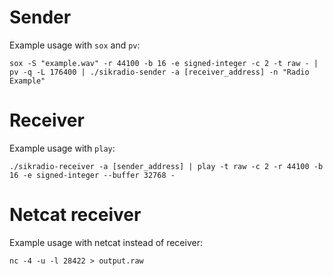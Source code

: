 # Sender

Example usage with `sox` and `pv`:

`sox -S "example.wav" -r 44100 -b 16 -e signed-integer -c 2 -t raw - | pv -q -L 176400 | ./sikradio-sender -a [receiver_address] -n "Radio Example"`

# Receiver

Example usage with `play`:

`./sikradio-receiver -a [sender_address] | play -t raw -c 2 -r 44100 -b 16 -e signed-integer --buffer 32768 -`

# Netcat receiver

Example usage with netcat instead of receiver:

`nc -4 -u -l 28422 > output.raw`